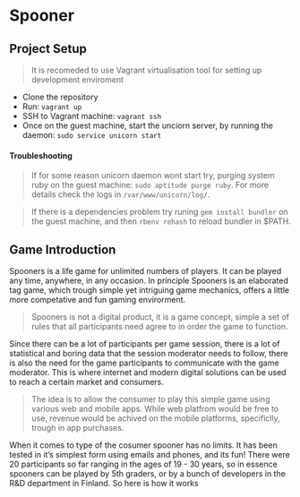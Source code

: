 Spooner
=======

Project Setup
-------------

> It is recomeded to use Vagrant virtualisation tool for setting up development enviroment

+ Clone the repository
+ Run: `vagrant up`
+ SSH to Vagrant machine: `vagrant ssh`
+ Once on the guest machine, start the unciorn server, by running the daemon: `sudo service unicorn start`

#### Troubleshooting
> If for some reason unicorn daemon wont start try, purging system ruby on the guest machine: `sudo aptitude purge ruby`. For more details check the logs in `/var/www/unicorn/log/`.

> If there is a dependencies problem try runing `gem install bundler` on the guest machine, and then `rbenv rehash` to reload bundler in $PATH.

Game Introduction
-----------------

Spooners is a life game for unlimited numbers of players. It can be played any time, anywhere, in any occasion. In principle Spooners is an elaborated tag game, which trough simple yet intriguing game mechanics, offers a little more competative and fun gaming envirorment. 

> Spooners is not a digital product, it is a game concept, simple a set of rules that all participants need agree to in order the  game to function. 

Since there can be a lot of participants per game session, there is a lot of statistical and boring data that the session moderator needs to follow, there is also the need for the game participants to communicate with the game moderator. This is where internet and modern digital solutions can be used to reach a certain market and consumers. 

> The idea is to allow the consumer to play this simple game using various web and mobile apps. While web platfrom would be free to use, revenue would be achived on the mobile platforms, specificlly, trough in app purchases. 

When it comes to type of the cosumer spooner has no limits. It has been tested in it’s simplest form using emails and phones, and its fun! There were 20 participants so far ranging in the ages of 19 - 30 years, so in essence spooners can be played by 5th graders, or by a bunch of developers in the R&D department in Finland. So here is how it works


